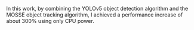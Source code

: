 In this work, by combining the YOLOv5 object detection algorithm and the MOSSE object tracking algorithm, I achieved a performance increase of about 300% using only CPU power.
